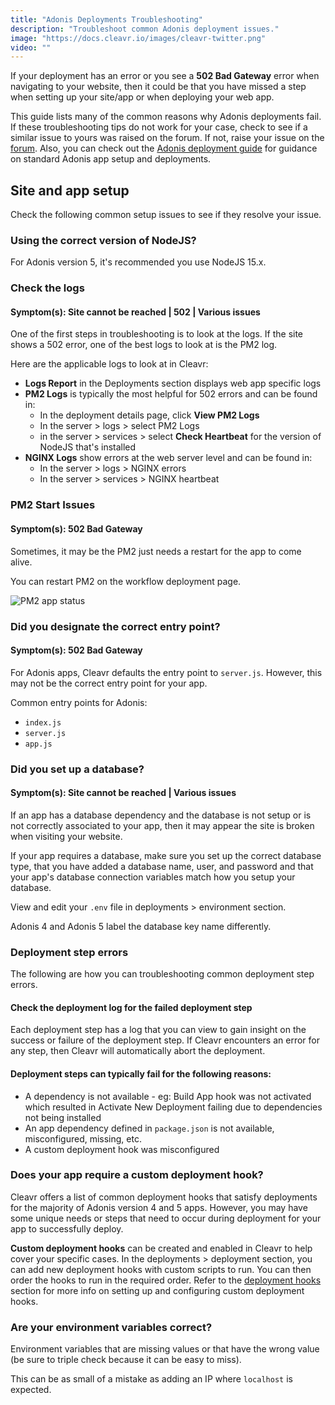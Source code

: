 ```yaml
---
title: "Adonis Deployments Troubleshooting"
description: "Troubleshoot common Adonis deployment issues."
image: "https://docs.cleavr.io/images/cleavr-twitter.png"
video: ""
---
```


If your deployment has an error or you see a **502 Bad Gateway** error when navigating to your website, then it could be
that you have missed a step when setting up your site/app or when deploying your web app.

<base-info>
This guide lists many of the common reasons why Adonis deployments fail. If these troubleshooting tips do not work for 
your case, check to see if a similar issue to yours was raised on the forum. If not, raise your 
issue on the <a href="https://forum.cleavr.io/">forum</a>. Also, you can check out the
 <a href="/guides/adonis">Adonis deployment guide</a> for guidance on standard Adonis app setup and deployments. 
</base-info>

## Site and app setup

Check the following common setup issues to see if they resolve your issue.

### Using the correct version of NodeJS?

For Adonis version 5, it's recommended you use NodeJS 15.x.

### Check the logs

#### Symptom(s): Site cannot be reached | 502 | Various issues

One of the first steps in troubleshooting is to look at the logs. If the site shows a 502 error, one of the best logs to look at is the PM2 log.

Here are the applicable logs to look at in Cleavr:

- **Logs Report** in the Deployments section displays web app specific logs
- **PM2 Logs** is typically the most helpful for 502 errors and can be found in:
  - In the deployment details page, click **View PM2 Logs**
  - In the server > logs > select PM2 Logs
  - in the server > services > select **Check Heartbeat** for the version of NodeJS that's installed
- **NGINX Logs** show errors at the web server level and can be found in:
  - In the server > logs > NGINX errors
  - In the server > services > NGINX heartbeat

### PM2 Start Issues

#### Symptom(s): 502 Bad Gateway

Sometimes, it may be the PM2 just needs a restart for the app to come alive.

You can restart PM2 on the workflow deployment page.

![PM2 app status](/images/deployment/cleavr-app-status.png)

### Did you designate the correct entry point?

#### Symptom(s): 502 Bad Gateway

For Adonis apps, Cleavr defaults the entry point to `server.js`. However, this may not be the correct entry point for your app.

Common entry points for Adonis:

- `index.js`
- `server.js`
- `app.js`

### Did you set up a database?

#### Symptom(s): Site cannot be reached | Various issues

If an app has a database dependency and the database is not setup or is not correctly associated to your app, then it may
appear the site is broken when visiting your website.

If your app requires a database, make sure you set up the correct database type, that you have added a database name,
user, and password and that your app's database connection variables match how you setup your database.

View and edit your `.env` file in deployments > environment section.

<base-info>
Adonis 4 and Adonis 5 label the database key name differently.
</base-info>

### Deployment step errors

The following are how you can troubleshooting common deployment step errors.

#### Check the deployment log for the failed deployment step

Each deployment step has a log that you can view to gain insight on the success or failure of the deployment step. If
Cleavr encounters an error for any step, then Cleavr will automatically abort the deployment.

#### Deployment steps can typically fail for the following reasons:

- A dependency is not available - eg: Build App hook was not activated which resulted in Activate New Deployment failing due to dependencies not being installed
- An app dependency defined in `package.json` is not available, misconfigured, missing, etc.
- A custom deployment hook was misconfigured

### Does your app require a custom deployment hook?

Cleavr offers a list of common deployment hooks that satisfy deployments for the majority of Adonis version 4 and 5 apps.
However, you may have some unique needs or steps that need to occur during deployment for your app to successfully deploy.

**Custom deployment hooks** can be created and enabled in Cleavr to help cover your specific cases. In the deployments > deployment
section, you can add new deployment hooks with custom scripts to run. You can then order the hooks to run in the required order.
Refer to the [deployment hooks](/deployment-hooks) section for more info on setting up and configuring custom deployment hooks.

### Are your environment variables correct?

Environment variables that are missing values or that have the wrong value (be sure to triple check because it can be easy to miss).

This can be as small of a mistake as adding an IP where `localhost` is expected.
